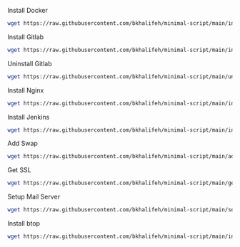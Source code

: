 Install Docker
```bash
wget https://raw.githubusercontent.com/bkhalifeh/minimal-script/main/install-docker.sh && chmod +x install-docker.sh && ./install-docker.sh && rm install-docker.sh
```

Install Gitlab
```bash
wget https://raw.githubusercontent.com/bkhalifeh/minimal-script/main/install-gitlab.sh && chmod +x install-gitlab.sh && ./install-gitlab.sh &&‌ rm install-gitlab.sh
```

Uninstall Gitlab
```bash
wget https://raw.githubusercontent.com/bkhalifeh/minimal-script/main/uninstall-gitlab.sh && chmod +x uninstall-gitlab.sh && ./uninstall-gitlab.sh
```

Install Nginx
```bash
wget https://raw.githubusercontent.com/bkhalifeh/minimal-script/main/install-nginx.sh && chmod +x install-nginx.sh && ./install-nginx.sh &&‌ rm install-nginx.sh
```

Install Jenkins
```bash
wget https://raw.githubusercontent.com/bkhalifeh/minimal-script/main/install-jenkins.sh && chmod +x install-jenkins.sh && ./install-jenkins.sh &&‌ rm install-jenkins.sh
```

Add Swap
```bash
wget https://raw.githubusercontent.com/bkhalifeh/minimal-script/main/add-swap.sh && chmod +x add-swap.sh && ./add-swap.sh && rm add-swap.sh
```

Get SSL
```bash
wget https://raw.githubusercontent.com/bkhalifeh/minimal-script/main/get-ssl.sh && chmod +x get-ssl.sh && ./get-ssl.sh
```
Setup Mail Server
```bash
wget https://raw.githubusercontent.com/bkhalifeh/minimal-script/main/setup-mailserver.sh && chmod +x setup-mailserver.sh && ./setup-mailserver.sh
```
Install btop
```bash
wget https://raw.githubusercontent.com/bkhalifeh/minimal-script/main/install-btop.sh && chmod +x install-btop.sh && ./install-btop.sh
```
